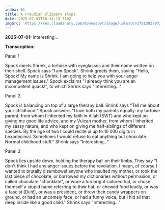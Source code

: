 ```yaml
---
index: 61
title: A Freudian slippery slope
date: 2025-07-01T18:14:19.710Z
imgSrc: 'https://res.cloudinary.com/dvweaspvt/image/upload/v1751393707/061_hpm87w.png'
---
```


**2025-07-01:** Interesting...

**Transcription:**

Panel 1:

Spock meets Shrink, a tortoise with eyeglasses and their name written on their shell. Spock says "I am Spock". Shrink greets them, saying "Hello, Spock! My name is Shrink. I am going to help you with your anger management issues." Spock exclaims "I already think you are an incompetent quack!", to which Shrink says "Interesting..."

Panel 2:

Spock is balancing on top of a large therapy ball. Shrink says "Tell me about your childhood." Spock answers "I love both my parents equally: my tortoise parent, from whom I inherited my faith in Allah (SWT) and who kept on giving me good life advice, and my Vulcan mother, from whom I inherited my sassy nature, and who kept on giving me half-siblings of different species. By the age of two I could recite pi up to 10 000 digits in hexadecimal. Sometimes I would refuse to eat anything but chocolate. Normal childhood stuff." Shrink says "Interesting..."

Panel 3:

Spock lies upside down, holding the therapy ball on their limbs. They say "I don't think I had any anger issues before the revolution. I mean, of course I wanted to brutally disembowel anyone who insulted my mother, or took the last piece of chocolate, or borrowed my dictionaries without permission, or called chocolate "chonklate", or wore a too bright-colored hat, or chose themself a stupid name referring to their hat, or chewed food loudly, or was a fascist (Duh!), or was a president, or threw their candy wrappers on ground, or had an uncomely face, or had a funny voice, but I hid all that deep inside like a good child." Shrink says "Interesting..."
